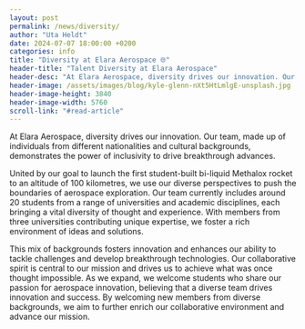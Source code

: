 ```yaml
---
layout: post
permalink: /news/diversity/
author: "Uta Heldt"
date: 2024-07-07 18:00:00 +0200
categories: info
title: "Diversity at Elara Aerospace 🌐"
header-title: "Talent Diversity at Elara Aerospace"
header-desc: "At Elara Aerospace, diversity drives our innovation. Our team, made up of individuals from different nationalities and cultural backgrounds, demonstrates the power of inclusivity to drive breakthrough advances."
header-image: /assets/images/blog/kyle-glenn-nXt5HtLmlgE-unsplash.jpg
header-image-height: 3840
header-image-width: 5760
scroll-link: "#read-article"
---
```


At Elara Aerospace, diversity drives our innovation. Our team, made up of individuals from different nationalities and cultural backgrounds, demonstrates the power of inclusivity to drive breakthrough advances.

United by our goal to launch the first student-built bi-liquid Methalox rocket to an altitude of 100 kilometres, we use our diverse perspectives to push the boundaries of aerospace exploration. Our team currently includes around 20 students from a range of universities and academic disciplines, each bringing a vital diversity of thought and experience. With members from three universities contributing unique expertise, we foster a rich environment of ideas and solutions.

This mix of backgrounds fosters innovation and enhances our ability to tackle challenges and develop breakthrough technologies. Our collaborative spirit is central to our mission and drives us to achieve what was once thought impossible. As we expand, we welcome students who share our passion for aerospace innovation, believing that a diverse team drives innovation and success. By welcoming new members from diverse backgrounds, we aim to further enrich our collaborative environment and advance our mission.
